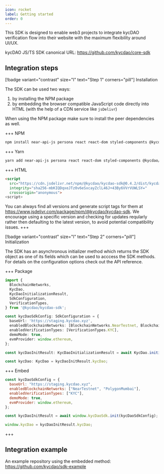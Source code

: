 ```yaml
---
icon: rocket
label: Getting started
order: 0
---
```


This SDK is designed to enable web3 projects to integrate kycDAO verification flow into their website with the maximum flexibility around UI/UX.

kycDAO JS/TS SDK canonical URL: https://github.com/kycdao/core-sdk

## Integration steps

[!badge variant="contrast" size="l" text="Step 1" corners="pill"] Installation

The SDK can be used two ways:
1. by installing the NPM package
2. by embedding the browser compatible JavaScript code directly into HTML (with the help of a CDN service like `jsDelivr`)

When using the NPM package make sure to install the peer dependencies as well.

+++ NPM
```bash
npm install near-api-js persona react react-dom styled-components @kycdao/kycdao-sdk
```

+++ Yarn
```bash
yarn add near-api-js persona react react-dom styled-components @kycdao/kycdao-sdk
```

+++ HTML
```html
<script
  src="https://cdn.jsdelivr.net/npm/@kycdao/kycdao-sdk@0.4.2/dist/kycdao-sdk.min.js"
  integrity="sha256-mbKIQDqxeJTz0v6eSxcayZclL46J+43By6VVrVUWLSY="
  crossorigin="anonymous">
<script>
```

You can always find all versions and generate script tags for them at https://www.jsdelivr.com/package/npm/@kycdao/kycdao-sdk. We encourage using a specific version and checking for updates reqularly rather then defaulting to the latest version, to avoid potential compatibility issues.
+++

[!badge variant="contrast" size="l" text="Step 2" corners="pill"] Initialization

The SDK has an asynchronous initializer method which returns the SDK object as one of its fields which can be used to acccess the SDK methods. For details on the configuration options check out the API reference.

+++ Package
```typescript
import {
  BlockchainNetworks,
  KycDao,
  KycDaoInitializationResult,
  SdkConfiguration,
  VerificationTypes,
} from '@kycdao/kycdao-sdk';

const kycDaoSdkConfig: SdkConfiguration = {
  baseUrl: 'https://staging.kycdao.xyz',
  enabledBlockchainNetworks: [BlockchainNetworks.NearTestnet, BlockchainNetworks.PolygonMumbai],
  enabledVerificationTypes: [VerificationTypes.KYC],
  demoMode: true,
  evmProvider: window.ethereum,
};

const kycDaoInitResult: KycDaoInitializationResult = await KycDao.initialize(kycDaoSdkConfig);

const kycDao: KycDao = kycDaoInitResult.kycDao;
```

+++ Embed
```javascript
const kycDaoSdkConfig = {
  baseUrl: "https://staging.kycdao.xyz",
  enabledBlockchainNetworks: ["NearTestnet", "PolygonMumbai"],
  enabledVerificationTypes: ["KYC"],
  demoMode: true,
  evmProvider: window.ethereum,
};

const kycDaoInitResult = await window.kycDaoSdk.init(kycDaoSdkConfig);

window.kycDao = kycDaoInitResult.kycDao;
```
+++

## Integration example

An example repository using the embedded method: https://github.com/kycdao/sdk-example
